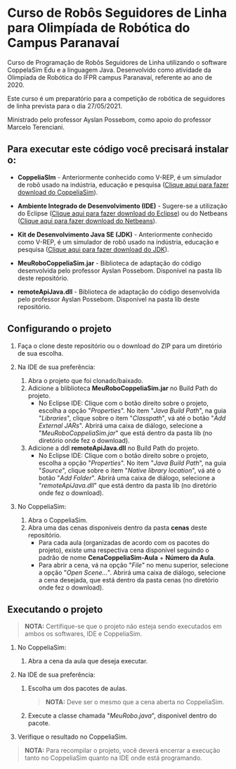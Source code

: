 # Curso de Robôs Seguidores de Linha para Olimpíada de Robótica do Campus Paranavaí

Curso de Programação de Robôs Seguidores de Linha utilizando o software CoppelaSim Edu e a linguagem Java. Desenvolvido como atividade da Olimpíada de Robótica do IFPR campus Paranavaí, referente ao ano de 2020.

Este curso é um preparatório para a competição de robótica de seguidores de linha prevista para o dia 27/05/2021.

Ministrado pelo professor Ayslan Possebom, como apoio do professor Marcelo Terenciani.

## Para executar este código você precisará instalar o:

- **CoppeliaSIm** - Anteriormente conhecido como V-REP, é um simulador de robô usado na indústria, educação e pesquisa ([Clique aqui para fazer download do CoppeliaSim](https://www.coppeliarobotics.com/files/CoppeliaSim_Edu_V4_2_0_Setup.exe)).

- **Ambiente Integrado de Desenvolvimento (IDE)** - Sugere-se a utilização do Eclipse ([Clique aqui para fazer download do Eclipse](https://www.eclipse.org/downloads/download.php?file=/oomph/epp/2021-03/R/eclipse-inst-jre-win64.exe)) ou do Netbeans ([Clique aqui para fazer download do Netbeans](https://download.oracle.com/otn-pub/java/jdk-nb/8u111-8.2/jdk-8u111-nb-8_2-windows-x64.exe?AuthParam=1620084560_39b376f31037f06dcb25545af713fc59)).

- **Kit de Desenvolvimento Java SE (JDK)** - Anteriormente conhecido como V-REP, é um simulador de robô usado na indústria, educação e pesquisa ([Clique aqui para fazer download do JDK](https://www.oracle.com/java/technologies/javase-jdk16-downloads.html)).

- **MeuRoboCoppeliaSim.jar** - Biblioteca de adaptação do código desenvolvida pelo professor Ayslan Possebom. Disponível na pasta lib deste repositório.

- **remoteApiJava.dll** - Biblioteca de adaptação do código desenvolvida pelo professor Ayslan Possebom. Disponível na pasta lib deste repositório.

## Configurando o projeto

1. Faça o clone deste repositório ou o download do ZIP para um diretório de sua escolha.

2. Na IDE de sua preferência:

   1. Abra o projeto que foi clonado/baixado.
   2. Adicione a bliblioteca **MeuRoboCoppeliaSim.jar** no Build Path do projeto.
      - No Eclipse IDE: Clique com o botão direito sobre o projeto, escolha a opção "_Properties_". No item "_Java Build Path_", na guia "_Libraries_", clique sobre o item "_Classpath_", vá até o botão "_Add External JARs_". Abrirá uma caixa de diálogo, selecione a "_MeuRoboCoppeliaSim.jar_" que está dentro da pasta lib (no diretório onde fez o download).
   3. Adicione a ddl **remoteApiJava.dll** no Build Path do projeto.
      - No Eclipse IDE: Clique com o botão direito sobre o projeto, escolha a opção "_Properties_". No item "_Java Build Path_", na guia "_Source_", clique sobre o item "_Native library location_", vá até o botão "_Add Folder_". Abrirá uma caixa de diálogo, selecione a "_remoteApiJava.dll_" que está dentro da pasta lib (no diretório onde fez o download).

3. No CoppeliaSim:
   1. Abra o CoppeliaSim.
   2. Abra uma das cenas disponíveis dentro da pasta **cenas** deste repositório.
      - Para cada aula (organizadas de acordo com os pacotes do projeto), existe uma respectiva cena disponível seguindo o padrão de nome **CenaCoppeliaSim-Aula** + **Número da Aula**.
      - Para abrir a cena, vá na opção "_File_" no menu superior, selecione a opção "_Open Scene..._". Abrirá uma caixa de diálogo, selecione a cena desejada, que está dentro da pasta cenas (no diretório onde fez o download).

## Executando o projeto

> **NOTA:** Certifique-se que o projeto não esteja sendo executados em ambos os softwares, IDE e CoppeliaSim.

1. No CoppeliaSim:

   1. Abra a cena da aula que deseja executar.

2. Na IDE de sua preferência:

   1. Escolha um dos pacotes de aulas.
      > **NOTA:** Deve ser o mesmo que a cena aberta no CoppeliaSim.
   2. Execute a classe chamada "_MeuRobo.java_", disponível dentro do pacote.

3. Verifique o resultado no CoppeliaSim.

> **NOTA:** Para recompilar o projeto, você deverá encerrar a execução tanto no CoppeliaSim quanto na IDE onde está programando.
